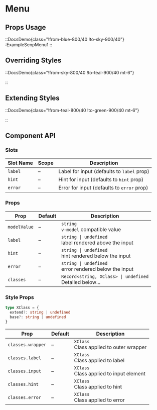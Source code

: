 # Menu

## Props Usage

::DocsDemo{class="!from-blue-800/40 !to-sky-900/40"}
  :ExampleSenpMenu1
::

## Overriding Styles

::DocsDemo{class="!from-sky-800/40 !to-teal-900/40 mt-6"}
  <!-- :ExampleSenpTextInput2 -->
::

## Extending Styles

::DocsDemo{class="!from-teal-800/40 !to-green-900/40 mt-6"}
  <!-- :ExampleSenpTextInput3 -->
::

## Component API

### Slots

| Slot Name | Scope | Description |
|---|---|---|
| `label` | – | Label for input (defaults to `label` prop) |
| `hint` | – | Hint for input (defaults to `hint` prop) |
| `error` | – | Error for input (defaults to `error` prop) |

### Props

| Prop | Default | Description |
|---|---|---|
| `modelValue` | – | `string` <br> `v-model` compatible value |
| `label` | – | `string \| undefined` <br> label rendered above the input |
| `hint` | – | `string \| undefined` <br> hint rendered below the input |
| `error` | – | `string \| undefined` <br> error rendered below the input |
| `classes` | – | `Record<string, XClass> \| undefined` <br> Detailed below... |

### Style Props

```ts
type XClass = {
  extend?: string | undefined
  base?: string | undefined
}
```

| Prop | Default | Description |
|---|---|---|
| `classes.wrapper` | – | `XClass` <br> Class applied to outer wrapper |
| `classes.label` | – | `XClass` <br> Class applied to label |
| `classes.input` | – | `XClass` <br> Class applied to input element |
| `classes.hint` | – | `XClass` <br> Class applied to hint |
| `classes.error` | – | `XClass` <br> Class applied to error |